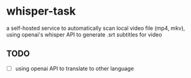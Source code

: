 # whisper-task

a self-hosted service to automatically scan local video file (mp4, mkv), using openai's
whisper API to generate .srt subtitles for video

## TODO

- [ ] using openai API to translate to other language
